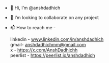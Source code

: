 - 👋 Hi, I’m @anshdadhich
- 💞️ I’m looking to collaborate on any project
- 📫 How to reach me -

  linkedin - www.linkedin.com/in/anshdadhich \
  gmail- anshdadhichmm@gmail.com \
  x - https://x.com/AnshDadhichh \
  peerlist - https://peerlist.io/anshdadhich 

<!---
anshdadhich/anshdadhich is a ✨ special ✨ repository because its `README.md` (this file) appears on your GitHub profile.
You can click the Preview link to take a look at your changes.
--->
